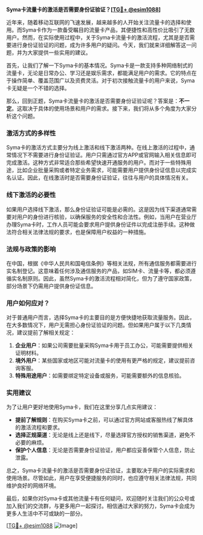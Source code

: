 **Syma卡流量卡的激活是否需要身份证验证？[[TG💪+ @esim1088](https://t.me/s/esim1088)]**

近年来，随着移动互联网的飞速发展，越来越多的人开始关注流量卡的选择和使用。而Syma卡作为一款备受瞩目的流量卡产品，其便捷性和高性价比吸引了无数用户。然而，在实际使用过程中，关于Syma卡流量卡的激活流程，尤其是是否需要进行身份证验证的问题，成为许多用户的疑问。今天，我们就来详细解答这一问题，并为大家提供一些实用的建议。

首先，让我们了解一下Syma卡的基本情况。Syma卡是一款支持多种网络制式的流量卡，无论是日常办公、学习还是娱乐需求，都能满足用户的需求。它的特点在于操作简单、覆盖范围广以及资费灵活。对于初次接触流量卡的用户来说，Syma卡无疑是一个不错的选择。

那么，回到正题，Syma卡流量卡的激活是否需要身份证验证呢？答案是：**不一定**。这取决于具体的使用场景和用户的需求。接下来，我们将从多个角度为大家分析这个问题。

### 激活方式的多样性

Syma卡的激活方式主要分为线上激活和线下激活两种。在线上激活的过程中，通常情况下不需要进行身份证验证。用户只需通过官方APP或官网输入相关信息即可完成激活。这种方式非常适合那些希望快速开通服务的用户。而对于一些特殊用途，比如企业批量采购或者特定业务需求，可能需要用户提供身份证信息以完成实名认证。因此，在线激活时是否需要身份证验证，往往与用户的具体情况有关。

### 线下激活的必要性

如果用户选择线下激活，那么身份证验证可能是必需的。这是因为线下渠道通常需要对用户的身份进行核验，以确保服务的安全性和合法性。例如，当用户在营业厅办理Syma卡时，工作人员可能会要求用户提供身份证件以完成注册手续。这种做法符合相关法律法规的要求，也是保障用户权益的一种措施。

### 法规与政策的影响

在中国，根据《中华人民共和国电信条例》等相关法规，所有通信服务都需要进行实名制登记。这意味着任何涉及通信服务的产品，如SIM卡、流量卡等，都必须遵循实名制原则。因此，虽然Syma卡的激活流程相对简化，但为了遵守国家政策，部分场景下仍需用户提供身份证信息。

### 用户如何应对？

对于普通用户而言，选择Syma卡的主要目的是方便快捷地获取流量服务。因此，在大多数情况下，用户无需担心身份证验证的问题。但如果用户属于以下几类情况，建议提前了解相关规定：

1. **企业用户**：如果公司需要批量采购Syma卡用于员工办公，可能需要提供相关证明材料。
2. **境外用户**：某些国家或地区可能对流量卡的使用有更严格的规定，建议提前咨询客服。
3. **特殊用途用户**：如需要绑定特定设备或服务，可能需要额外的信息核验。

### 实用建议

为了让用户更好地使用Syma卡，我们在这里分享几点实用建议：

- **提前了解规则**：在购买Syma卡之前，可以通过官方网站或客服热线了解具体的激活流程和要求。
- **选择正规渠道**：无论是线上还是线下，尽量选择官方授权的销售渠道，避免不必要的麻烦。
- **保护个人信息**：无论是否需要身份证验证，用户都应妥善保管个人信息，防止泄露。

总之，Syma卡流量卡的激活是否需要身份证验证，主要取决于用户的实际需求和使用场景。尽管如此，用户在享受便捷服务的同时，也应遵守相关法律法规，共同维护良好的网络环境。

最后，如果你对Syma卡或其他流量卡有任何疑问，欢迎随时关注我们的公众号或加入我们的交流群，与更多用户一起探讨。相信通过大家的努力，Syma卡会成为更多人生活中不可或缺的一部分。

[[TG💪+ @esim1088](https://t.me/s/esim1088) ![Image](https://i.postimg.cc/4NQfJmqS/Snipaste-2025-05-13-00-14-12.png)]